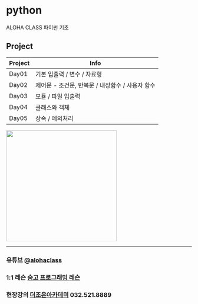 # python
ALOHA CLASS 파이썬 기초

## Project

| Project | Info |
| ------ | ------ |
| Day01 | 기본 입출력 / 변수 / 자료형  |
| Day02 | 제어문 - 조건문, 반복문 / 내장함수 / 사용자 함수  |
| Day03 | 모듈 / 파일 입출력  |
| Day04 | 클래스와 객체 |
| Day05 | 상속 / 예외처리  |



<img src="https://postfiles.pstatic.net/MjAyMjA2MjJfMjA2/MDAxNjU1ODk2MDAxMTA3.p476YjsL3EnUDs9Bczu6Dtp2qsLxRmNiiYXTxD3ZjYQg.fTeiKmmQnZiEGEl1c1tbKsZPv09aRbp8uct1gFaUD0cg.PNG.h850415/ALOHA-MASK.png?type=w966" width="300">


<hr>

### 유튜브 [@alohaclass](https://www.youtube.com/@alohaclass8075)

### 1:1 레슨 [숨고 프로그래밍 레슨](https://soomgo.com/profile/users/717340)

### 현장강의 [더조은아카데미](https://bu.tjoeun.co.kr/) 032.521.8889                                 
